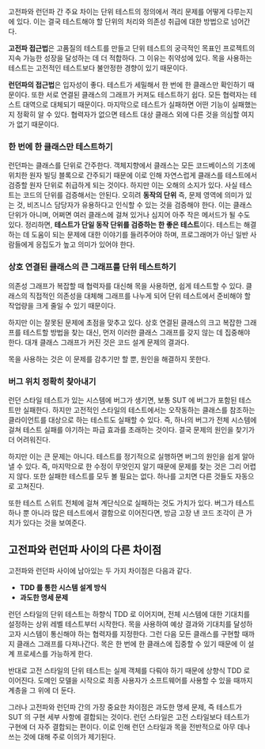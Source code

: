 고전파와 런던파 간 주요 차이는 단위 테스트의 정의에서 격리 문제를 어떻게 다루는지에 있다.
이는 결국 테스트해야 할 단위의 처리와 의존성 취급에 대한 방법으로 넘어간다.

**고전파 접근법**은 고품질의 테스트를 만들고 단위 테스트의 궁극적인 목표인 프로젝트의 지속 가능한 성장을 달성하는 데 더 적합하다.
그 이유는 취약성에 있다. 목을 사용하는 테스트는 고전적인 테스트보다 불안정한 경향이 있기 때문이다.

**런던파의 접근법**은 입자성이 좋다. 테스트가 세밀해서 한 번에 한 클래스만 확인하기 때문이다.
또한 서로 연결된 클래스의 그래프가 커져도 테스트하기 쉽다. 모든 협력자는 테스트 대역으로 대체되기 때문이다.
마지막으로 테스트가 실패하면 어떤 기능이 실패했는지 정확히 알 수 있다. 협력자가 없으면 테스트 대상 클래스 외에 다른 것을 의심할 여지가 없기 때문이다.

### 한 번에 한 클래스만 테스트하기

런던파는 클래스를 단위로 간주한다. 객체지향에서 클래스는 모든 코드베이스의 기초에 위치한 원자 빌딩 블록으로 간주되기 때문에 이로 인해 자연스럽게 클래스를 테스트에서 검증할 원자 단위로 취급하게 되는 것이다. 하지만 이는 오해의 소지가 있다.
사실 테스트는 코드의 단위를 검증해서는 안된다. 오히려 **동작의 단위** 즉, 문제 영역에 의미가 있는 것, 비즈니스 담당자가 유용하다고 인식할 수 있는 것을 검증해야 한다. 이는 클래스 단위가 아니며, 어쩌면 여러 클래스에 걸쳐 있거나 심지어 아주 작은 메서드가 될 수도 있다.
정리하면, **테스트가 단일 동작 단위를 검증하는 한 좋은 테스트**이다. 테스트는 해결하는 데 도움이 되는 문제에 대한 이야기를 들려주어야 하며, 프로그래머가 아닌 일반 사람들에게 응집도가 높고 의미가 있어야 한다.

### 상호 연결된 클래스의 큰 그래프를 단위 테스트하기

의존성 그래프가 복잡할 때 협력자를 대신해 목을 사용하면, 쉽게 테스트할 수 있다.
클래스의 직접적인 의존성을 대체해 그래프를 나누게 되어 단위 테스트에서 준비해야 할 작업량을 크게 줄일 수 있기 때문이다.

하지만 이는 잘못된 문제에 초점을 맞추고 있다.
상호 연결된 클래스의 크고 복잡한 그래프를 테스트할 방법을 찾는 대신, 먼저 이러한 클래스 그래프를 갖지 않는 데 집중해야 한다.
대개 클래스 그래프가 커진 것은 코드 설계 문제의 결과다.

목을 사용하는 것은 이 문제를 감추기만 할 뿐, 원인을 해결하지 못한다.

### 버그 위치 정확히 찾아내기

런던 스타일 테스트가 있는 시스템에 버그가 생기면, 보통 SUT 에 버그가 포함된 테스트만 실패한다. 하지만 고전적인 스타일의 테스트에서는 오작동하는 클래스를 참조하는 클라이언트를 대상으로 하는 테스트도 실패할 수 있다. 즉, 하나의 버그가 전체 시스템에 걸쳐 테스트 실패를 야기하는 파급 효과를 초래하는 것이다. 결국 문제의 원인을 찾기가 더 어려워진다.

하지만 이는 큰 문제는 아니다. 테스트를 정기적으로 실행하면 버그의 원인을 쉽게 알아낼 수 있다.
즉, 마지막으로 한 수정이 무엇인지 알기 때문에 문제를 찾는 것은 그리 어렵지 않다. 또한 실패한 테스트를 모두 볼 필요는 없다.
하나를 고치면 다른 것들도 자동으로 고쳐진다.

또한 테스트 스위트 전체에 걸쳐 계단식으로 실패하는 것도 가치가 있다.
버그가 테스트 하나 뿐 아니라 많은 테스트에서 결함으로 이어진다면, 방금 고장 낸 코드 조각이 큰 가치가 있다는 것을 보여준다.

## 고전파와 런던파 사이의 다른 차이점

고전파와 런던파 사이에 남아있는 두 가지 차이점은 다음과 같다.
- **TDD 를 통한 시스템 설계 방식**
- **과도한 명세 문제**

런던 스타일의 단위 테스트는 하향식 TDD 로 이어지며, 전체 시스템에 대한 기대치를 설정하는 상위 레벨 테스트부터 시작한다.
목을 사용하여 예상 결과와 기대치를 달성하고자 시스템이 통신해야 하는 협력자를 지정한다. 그런 다음 모든 클래스를 구현할 때까지 클래스 그래프를 다져나간다.
목은 한 번에 한 클래스에 집중할 수 있기 때문에 이 설계 프로세스를 가능하게 한다.

반대로 고전 스타일의 단위 테스트는 실제 객체를 다뤄야 하기 때문에 상향식 TDD 로 이어진다. 도메인 모델을 시작으로 최종 사용자가 소프트웨어를 사용할 수 있을 때까지 계층을 그 위에 더 둔다.

그러나 고전파와 런던파 간의 가장 중요한 차이점은 과도한 명세 문제, 즉 테스트가 SUT 의 구현 세부 사항에 결합되는 것이다.
런던 스타일은 고전 스타일보다 테스트가 구현에 더 자주 결합되는 편이다. 이로 인해 런던 스타일과 목을 전반적으로 아무 데나 쓰는 것에 대해 주로 이의가 제기된다.